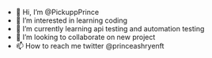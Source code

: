 - 👋 Hi, I’m @PickuppPrince
- 👀 I’m interested in learning coding
- 🌱 I’m currently learning api testing and automation testing
- 💞️ I’m looking to collaborate on new project
- 📫 How to reach me twitter @princeashryenft

<!---
PickuppPrince/PickuppPrince is a ✨ special ✨ repository because its `README.md` (this file) appears on your GitHub profile.
You can click the Preview link to take a look at your changes.
--->
